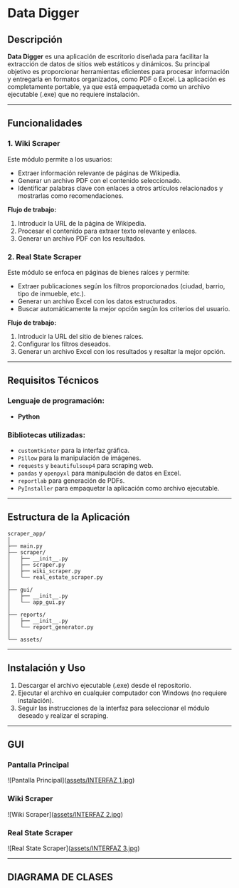 # Data Digger

## Descripción
**Data Digger** es una aplicación de escritorio diseñada para facilitar la extracción de datos de sitios web estáticos y dinámicos. Su principal objetivo es proporcionar herramientas eficientes para procesar información y entregarla en formatos organizados, como PDF o Excel. La aplicación es completamente portable, ya que está empaquetada como un archivo ejecutable (.exe) que no requiere instalación.

---

## Funcionalidades

### 1. Wiki Scraper
Este módulo permite a los usuarios:
- Extraer información relevante de páginas de Wikipedia.
- Generar un archivo PDF con el contenido seleccionado.
- Identificar palabras clave con enlaces a otros artículos relacionados y mostrarlas como recomendaciones.

**Flujo de trabajo:**
1. Introducir la URL de la página de Wikipedia.
2. Procesar el contenido para extraer texto relevante y enlaces.
3. Generar un archivo PDF con los resultados.

### 2. Real State Scraper
Este módulo se enfoca en páginas de bienes raíces y permite:
- Extraer publicaciones según los filtros proporcionados (ciudad, barrio, tipo de inmueble, etc.).
- Generar un archivo Excel con los datos estructurados.
- Buscar automáticamente la mejor opción según los criterios del usuario.

**Flujo de trabajo:**
1. Introducir la URL del sitio de bienes raíces.
2. Configurar los filtros deseados.
3. Generar un archivo Excel con los resultados y resaltar la mejor opción.

---

## Requisitos Técnicos

### Lenguaje de programación:
- **Python**

### Bibliotecas utilizadas:
- `customtkinter` para la interfaz gráfica.
- `Pillow` para la manipulación de imágenes.
- `requests` y `beautifulsoup4` para scraping web.
- `pandas` y `openpyxl` para manipulación de datos en Excel.
- `reportlab` para generación de PDFs.
- `PyInstaller` para empaquetar la aplicación como archivo ejecutable.

---

## Estructura de la Aplicación

```
scraper_app/
│
├── main.py             
├── scraper/
│   ├── __init__.py
│   ├── scraper.py       
│   ├── wiki_scraper.py  
│   └── real_estate_scraper.py 
│
├── gui/
│   ├── __init__.py
│   └── app_gui.py       
│
├── reports/
│   ├── __init__.py
│   └── report_generator.py  
│
└── assets/              
```

---

## Instalación y Uso

1. Descargar el archivo ejecutable (.exe) desde el repositorio.
2. Ejecutar el archivo en cualquier computador con Windows (no requiere instalación).
3. Seguir las instrucciones de la interfaz para seleccionar el módulo deseado y realizar el scraping.

---

## GUI

### Pantalla Principal
![Pantalla Principal]([assets/INTERFAZ 1.jpg](https://github.com/Jh-Seb/DATA-DIGGER/blob/564798ef44c01389cd91daaa0fe6dc4de8263a1a/assets/INTERFAZ%201.jpg))

### Wiki Scraper
![Wiki Scraper]([assets/INTERFAZ 2.jpg](https://github.com/Jh-Seb/DATA-DIGGER/blob/564798ef44c01389cd91daaa0fe6dc4de8263a1a/assets/INTERFAZ%202.jpg))

### Real State Scraper
![Real State Scraper]([assets/INTERFAZ 3.jpg](https://github.com/Jh-Seb/DATA-DIGGER/blob/564798ef44c01389cd91daaa0fe6dc4de8263a1a/assets/INTERFAZ%203.jpg))

---
## DIAGRAMA DE CLASES
